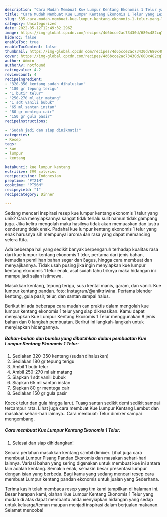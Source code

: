 ```yaml
---
description: "Cara Mudah Membuat Kue Lumpur Kentang Ekonomis 1 Telur yang Lezat"
title: "Cara Mudah Membuat Kue Lumpur Kentang Ekonomis 1 Telur yang Lezat"
slug: 535-cara-mudah-membuat-kue-lumpur-kentang-ekonomis-1-telur-yang-lezat
category: Uncategorized
date: 2022-05-12T12:49:32.296Z
image: https://img-global.cpcdn.com/recipes/4d6bcce2ac73430d/680x482cq70/kue-lumpur-kentang-ekonomis-1-telur-foto-resep-utama.jpg
hideToc: false
enableToc: true
enableTocContent: false
thumbnail: https://img-global.cpcdn.com/recipes/4d6bcce2ac73430d/680x482cq70/kue-lumpur-kentang-ekonomis-1-telur-foto-resep-utama.jpg
cover: https://img-global.cpcdn.com/recipes/4d6bcce2ac73430d/680x482cq70/kue-lumpur-kentang-ekonomis-1-telur-foto-resep-utama.jpg
author: Admin
authorAv: notfound
ratingvalue: 4.2
reviewcount: 4
recipeingredient:
- "320-350 kentang sudah dihaluskan"
- "180 gr tepung terigu"
- "1 butir telur"
- "250-270 ml air matang"
- "1 sdt vanili bubuk"
- "65 ml santan instan"
- "80 gr mentega cair"
- "150 gr gula pasir"
recipeinstructions:

- "Sudah jadi dan siap dinikmati!"
categories:
- Resep
tags:
- kue
- lumpur
- kentang

katakunci: kue lumpur kentang 
nutrition: 300 calories
recipecuisine: Indonesian
preptime: "PT21M"
cooktime: "PT56M"
recipeyield: "1"
recipecategory: Dinner

---
```





Sedang mencari inspirasi resep kue lumpur kentang ekonomis 1 telur yang unik? Cara menyiapkannya sangat tidak terlalu sulit namun tidak gampang juga. Jika keliru mengolah maka hasilnya tidak akan memuaskan dan justru cenderung tidak enak. Padahal kue lumpur kentang ekonomis 1 telur yang enak harusnya sih mempunyai aroma dan rasa yang dapat memancing selera Kita.





Ada beberapa hal yang sedikit banyak berpengaruh terhadap kualitas rasa dari kue lumpur kentang ekonomis 1 telur, pertama dari jenis bahan, kemudian pemilihan bahan segar dan Bagus, hingga cara membuat dan menyajikannya. Tidak usah pusing jika ingin menyiapkan kue lumpur kentang ekonomis 1 telur enak,      asal sudah tahu triknya maka hidangan ini mampu jadi sajian istimewa.














Masukkan kentang, tepung terigu, susu kental manis, garam, dan vanili. Kue lumpur kentang pandan. foto: Instagram/@aniktriwina. Pertama blender kentang, gula pasir, telur, dan santan sampai halus.






Berikut ini ada beberapa cara mudah dan praktis dalam mengolah kue lumpur kentang ekonomis 1 telur yang siap dikreasikan. Kamu dapat menyiapkan Kue Lumpur Kentang Ekonomis 1 Telur menggunakan 8 jenis bahan dan 0 langkah pembuatan. Berikut ini langkah-langkah untuk menyiapkan hidangannya.

<!--inarticleads1-->

##### Bahan-bahan dan bumbu yang dibutuhkan dalam pembuatan Kue Lumpur Kentang Ekonomis 1 Telur:

1. Sediakan 320-350 kentang (sudah dihaluskan)
1. Sediakan 180 gr tepung terigu
1. Ambil 1 butir telur
1. Ambil 250-270 ml air matang
1. Siapkan 1 sdt vanili bubuk
1. Siapkan 65 ml santan instan
1. Siapkan 80 gr mentega cair
1. Sediakan 150 gr gula pasir


Kocok telur dan gula hingga larut. Tuang santan sedikit demi sedikit sampai tercampur rata. Lihat juga cara membuat Kue Lumpur Kentang Lembut dan masakan sehari-hari lainnya.. Cara membuat: Telur dimixer sampai mengembang. 

<!--inarticleads2-->

##### Cara membuat Kue Lumpur Kentang Ekonomis 1 Telur:


1. Selesai dan siap dihidangkan!

Secara perlahan masukkan kentang sambil dimixer. Lihat juga cara membuat Lumpur Pisang Pandan Ekonomis dan masakan sehari-hari lainnya. Variasi bahan yang sering digunakan untuk membuat kue ini antara lain adalah kentang. Semakin enak, semakin besar presentasi lumpur dengan isian yang berbeda. Bagi kamu yang sedang mencari resep cara membuat Lumpur kentang pandan ekonomis untuk jualan yang Sederhana. 

Terima kasih telah membaca resep yang tim kami tampilkan di halaman ini. Besar harapan kami, olahan Kue Lumpur Kentang Ekonomis 1 Telur yang mudah di atas dapat membantu anda menyiapkan hidangan yang sedap untuk keluarga/teman maupun menjadi inspirasi dalam berjualan makanan. Selamat mencoba!
